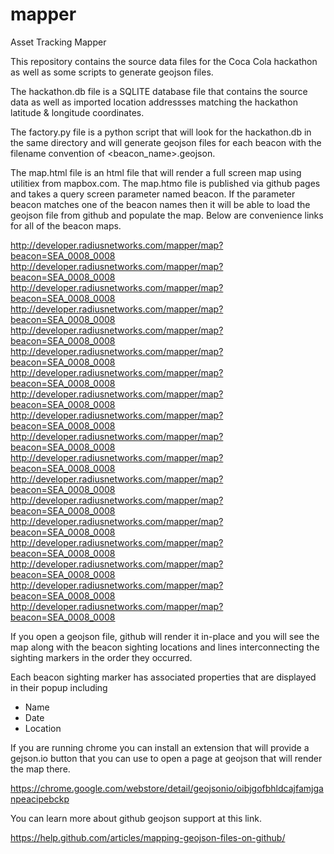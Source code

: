mapper
======

Asset Tracking Mapper

This repository contains the source data files for the Coca Cola hackathon as well as some scripts to
generate geojson files.

The hackathon.db file is a SQLITE database file that contains the source data as well as imported
location addressses matching the hackathon latitude & longitude coordinates.

The factory.py file is a python script that will look for the hackathon.db in the same directory and will
generate geojson files for each beacon with the filename convention of <beacon_name>.geojson.

The map.html file is an html file that will render a full screen map using utilitiex from mapbox.com.
The map.htmo file is published via github pages and takes a query screen parameter named beacon.
If the parameter beacon matches one of the beacon names then it will be able to load the geojson file
from github and populate the map. Below are convenience links for all of the beacon maps.

http://developer.radiusnetworks.com/mapper/map?beacon=SEA_0008_0008
http://developer.radiusnetworks.com/mapper/map?beacon=SEA_0008_0008
http://developer.radiusnetworks.com/mapper/map?beacon=SEA_0008_0008
http://developer.radiusnetworks.com/mapper/map?beacon=SEA_0008_0008
http://developer.radiusnetworks.com/mapper/map?beacon=SEA_0008_0008
http://developer.radiusnetworks.com/mapper/map?beacon=SEA_0008_0008
http://developer.radiusnetworks.com/mapper/map?beacon=SEA_0008_0008
http://developer.radiusnetworks.com/mapper/map?beacon=SEA_0008_0008
http://developer.radiusnetworks.com/mapper/map?beacon=SEA_0008_0008
http://developer.radiusnetworks.com/mapper/map?beacon=SEA_0008_0008
http://developer.radiusnetworks.com/mapper/map?beacon=SEA_0008_0008
http://developer.radiusnetworks.com/mapper/map?beacon=SEA_0008_0008
http://developer.radiusnetworks.com/mapper/map?beacon=SEA_0008_0008
http://developer.radiusnetworks.com/mapper/map?beacon=SEA_0008_0008
http://developer.radiusnetworks.com/mapper/map?beacon=SEA_0008_0008
http://developer.radiusnetworks.com/mapper/map?beacon=SEA_0008_0008
http://developer.radiusnetworks.com/mapper/map?beacon=SEA_0008_0008
http://developer.radiusnetworks.com/mapper/map?beacon=SEA_0008_0008



If you open a geojson file, github will render it in-place and you will see the map along with the beacon
sighting locations and lines interconnecting the sighting markers in the order they occurred.

Each beacon sighting marker has associated properties that are displayed in their popup including

- Name
- Date
- Location

If you are running chrome you can install an extension that will provide a gejson.io button that you can use
to open a page at geojson that will render the map there.

https://chrome.google.com/webstore/detail/geojsonio/oibjgofbhldcajfamjganpeacipebckp

You can learn more about github geojson support at this link.

https://help.github.com/articles/mapping-geojson-files-on-github/



